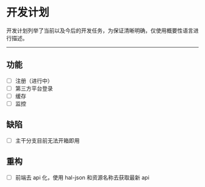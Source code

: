 开发计划
=======

开发计划列举了当前以及今后的开发任务，为保证清晰明确，仅使用概要性语言进行描述。

---

## 功能

- [ ] 注册（进行中）
- [ ] 第三方平台登录
- [ ] 缓存
- [ ] 监控

## 缺陷

- [ ] 主干分支目前无法开箱即用

## 重构

- [ ] 前端去 api 化，使用 hal-json 和资源名称去获取最新 api

